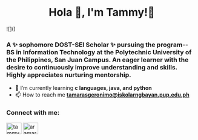 <h1 align="center"> Hola 👋, I'm Tammy!🌷</h1>
![]()
<h3 align="justified"> A ✨ sophomore DOST-SEI Scholar ✨ pursuing the program-- BS in Information Technology at the Polytechnic University of the Philippines, San Juan Campus. An eager learner with the desire to continuously improve understanding and skills. Highly appreciates nurturing mentorship.</h3>

- 🌱 I’m currently learning **c languages, java, and python**
- 📫 How to reach me **tamarasgeronimo@iskolarngbayan.pup.edu.ph**

<h3 align="left">Connect with me:</h3>
<p align="left">
<a href="https://linkedin.com/in/tammygeronimo" target="blank"><img align="center" src="https://raw.githubusercontent.com/rahuldkjain/github-profile-readme-generator/master/src/images/icons/Social/linked-in-alt.svg" alt="tammygeronimo" height="30" width="40" /></a>
<a href="https://instagram.com/aramarina_" target="blank"><img align="center" src="https://raw.githubusercontent.com/rahuldkjain/github-profile-readme-generator/master/src/images/icons/Social/instagram.svg" alt="aramarina_" height="30" width="40" /></a>
</p>

<!--
COMMENY
**tammygeronimo/tammygeronimo** is a ✨ _special_ ✨ repository because its `README.md` (this file) appears on your GitHub profile.
<img align="left" alt="Coding" width="400" src="https://cdn.dribbble.com/users/1162077/screenshots/3848914/programmer.gif"/>
Here are some ideas to get you started:

- 🔭 I’m currently working on ...
- 🌱 I’m currently learning ...
- 👯 I’m looking to collaborate on ...
- 🤔 I’m looking for help with ...
- 💬 Ask me about ...
- 📫 How to reach me: ...
- 😄 Pronouns: ...
- ⚡ Fun fact: ...
-->
